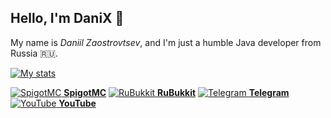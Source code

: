 ## Hello, I'm DaniX 👋

My name is _Daniil Zaostrovtsev_, and I'm just a humble Java developer from Russia 🇷🇺.

[![My stats](https://github-readme-stats.vercel.app/api?username=imDaniX)](https://github.com/anuraghazra/github-readme-stats)

[![SpigotMC](https://www.google.com/s2/favicons?domain=spigotmc.org) **SpigotMC**](https://www.spigotmc.org/members/imdanix.99979/)
[![RuBukkit](https://www.google.com/s2/favicons?domain=rubukkit.org) **RuBukkit**](http://rubukkit.org/members/imdanix.70259/)
[![Telegram](https://www.google.com/s2/favicons?domain=telegram.org) **Telegram**](https://t.me/imDaniX/)
[![YouTube](https://www.google.com/s2/favicons?domain=youtube.com) **YouTube**](https://youtube.com/@imNotDaniX)
